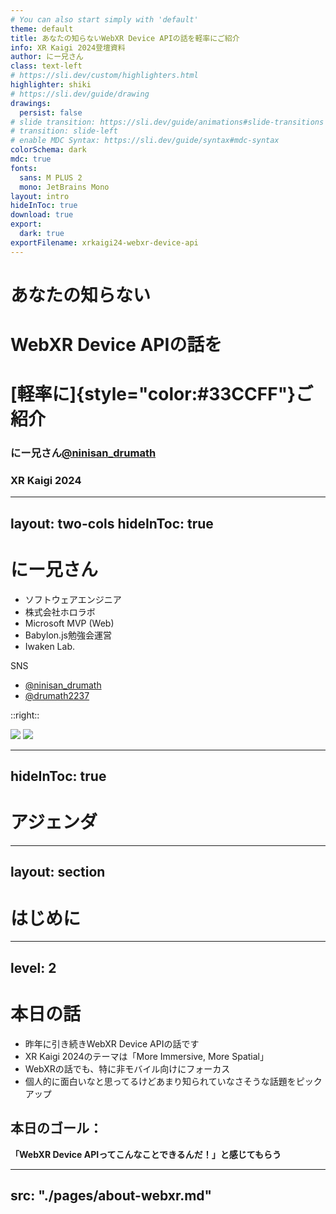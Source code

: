```yaml
---
# You can also start simply with 'default'
theme: default
title: あなたの知らないWebXR Device APIの話を軽率にご紹介
info: XR Kaigi 2024登壇資料
author: にー兄さん
class: text-left
# https://sli.dev/custom/highlighters.html
highlighter: shiki
# https://sli.dev/guide/drawing
drawings:
  persist: false
# slide transition: https://sli.dev/guide/animations#slide-transitions
# transition: slide-left
# enable MDC Syntax: https://sli.dev/guide/syntax#mdc-syntax
colorSchema: dark
mdc: true
fonts:
  sans: M PLUS 2
  mono: JetBrains Mono
layout: intro
hideInToc: true
download: true
export:
  dark: true
exportFilename: xrkaigi24-webxr-device-api
---
```


# あなたの知らない
# WebXR Device APIの話を
# [軽率に]{style="color:#33CCFF"}ご紹介

### にー兄さん[@ninisan_drumath](https://twitter.com/ninisan_drumath)  
### XR Kaigi 2024

---
layout: two-cols
hideInToc: true
---

# にー兄さん

- ソフトウェアエンジニア
- 株式会社ホロラボ
- Microsoft MVP (Web)
- Babylon.js勉強会運営
- Iwaken Lab.

SNS

- <uim-twitter-alt /> [@ninisan_drumath](https://x.com/ninisan_drumath)
- <uim-github-alt /> [@drumath2237](https:github.com/drumath2237)

::right::

<img src="https://pbs.twimg.com/profile_images/1113849253548269568/4uy_K_LA_400x400.png" class="rounded shadow ml-30 mb-5 h-55"/>
<img src="/realavator.png" class="rounded shadow ml-30 h-55"/>

---
hideInToc: true
---

# アジェンダ

<Toc maxDepth="1"/>

---
layout: section
---

# はじめに

---
level: 2
---

# 本日の話

- 昨年に引き続きWebXR Device APIの話です
- XR Kaigi 2024のテーマは「More Immersive, More Spatial」
- WebXRの話でも、特に非モバイル向けにフォーカス
- 個人的に面白いなと思ってるけどあまり知られていなさそうな話題をピックアップ

## 本日のゴール：

**「WebXR Device APIってこんなことできるんだ！」と感じてもらう**

---
src: "./pages/about-webxr.md"
---


